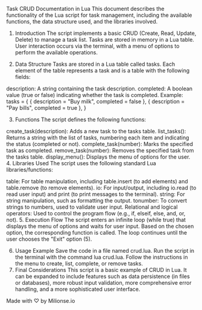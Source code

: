 Task CRUD Documentation in Lua
This document describes the functionality of the Lua script for task management, including the available functions, the data structure used, and the libraries involved.

1. Introduction
The script implements a basic CRUD (Create, Read, Update, Delete) to manage a task list. Tasks are stored in memory in a Lua table. User interaction occurs via the terminal, with a menu of options to perform the available operations.

2. Data Structure
Tasks are stored in a Lua table called tasks. Each element of the table represents a task and is a table with the following fields:

description: A string containing the task description.
completed: A boolean value (true or false) indicating whether the task is completed.
Example: tasks = {
  { description = "Buy milk", completed = false },
  { description = "Pay bills", completed = true },
}

3. Functions
The script defines the following functions:

create_task(description): Adds a new task to the tasks table.
list_tasks(): Returns a string with the list of tasks, numbering each item and indicating the status (completed or not).
complete_task(number): Marks the specified task as completed.
remove_task(number): Removes the specified task from the tasks table.
display_menu(): Displays the menu of options for the user.
4. Libraries Used
The script uses the following standard Lua libraries/functions:

table: For table manipulation, including table.insert (to add elements) and table.remove (to remove elements).
io: For input/output, including io.read (to read user input) and print (to print messages to the terminal).
string: For string manipulation, such as formatting the output.
tonumber: To convert strings to numbers, used to validate user input.
Relational and logical operators: Used to control the program flow (e.g., if, elseif, else, and, or, not).
5. Execution Flow
The script enters an infinite loop (while true) that displays the menu of options and waits for user input. Based on the chosen option, the corresponding function is called. The loop continues until the user chooses the "Exit" option (5).

6. Usage Example
Save the code in a file named crud.lua.
Run the script in the terminal with the command lua crud.lua.
Follow the instructions in the menu to create, list, complete, or remove tasks.
7. Final Considerations
This script is a basic example of CRUD in Lua. It can be expanded to include features such as data persistence (in files or databases), more robust input validation, more comprehensive error handling, and a more sophisticated user interface.



Made with ♡ by Milionse.io
